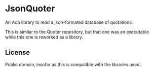 # JsonQuoter
An Ada library to read a json-formated database of quotations.

This is similar to the Quoter repository, but that one was an executable
while this one is reworked as a library.

## License

Public domain, insofar as this is compatible with the libraries used.
